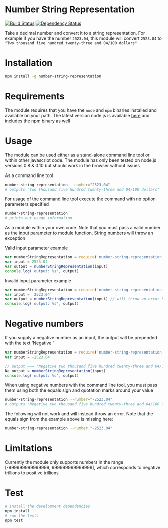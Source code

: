# Number String Representation

[![Build Status](https://travis-ci.org/nisaacson/number-string-representation.png)](https://travis-ci.org/nisaacson/number-string-representation)
[![Dependency Status](https://david-dm.org/nisaacson/number-string-representation.png)](https://david-dm.org/nisaacson/number-string-representation)

Take a decimal number and convert it to a string representation. For example if you have the number `2523.04`, this module will convert `2523.04` to `"Two thousand five hundred twenty-three and 04/100 dollars"`

# Installation

```bash
npm install -g number-string-representation
```

# Requirements
The module requires that you have the `node` and `npm` binaries installed and available on your path. The latest version node.js is available [here](http://nodejs.org/download/) and includes the npm binary as well

# Usage

The module can be used either as a stand-alone command line tool or within other javascript code. The module has only been tested on node.js versions 0.8 & 0.10 but should work in the browser without issues


As a command line tool
```bash
number-string-representation --number="2523.04"
# outputs "Two thousand five hundred twenty-three and 04/100 dollars"
```

For usage of the command line tool execute the command with no option parameters specified

```bash
number-string-representation
# prints out usage information
```

As a module within your own code. Note that you must pass a valid number as the input parameter to module function. String numbers will throw an exception

Valid input parameter example

```javascript
var numberStringRepresentation = require('number-string-representation')
var input = 2523.04
var output = numberStringRepresentation(input)
console.log('output: %s', output)
```


Invalid input parameter example
```javascript
var numberStringRepresentation = require('number-string-representation')
var input = '2523.04'
var output = numberStringRepresentation(input) // will throw an error here
console.log('output: %s', output)
```

# Negative numbers
If you supply a negative number as an input, the output will be prepended with the text 'Negative '

```javascript
var numberStringRepresentation = require('number-string-representation')
var input = -2523.04

// output === 'Negative two thousand five hundred twenty-three and 04/100 dollars'
Ne output = numberStringRepresentation(input)
console.log('output: %s', output)
```

When using negative numbers with the command line tool, you must pass them using both the equals sign and quotation marks around your value

```bash
number-string-representation --number="-2523.04"
# outputs "Negative two thousand five hundred twenty-three and 04/100 dollars"
```

The following will not work and will instead throw an error. Note that the equals sign from the example above is missing here:
```bash
number-string-representation --number "-2523.04"
```

# Limitations

Currently the module only supports numbers in the range [-999999999999999, 999999999999999], which corresponds to negative trillions to positive trillions

# Test

```bash
# install the development dependencies
npm install
# run the tests
npm test
```
